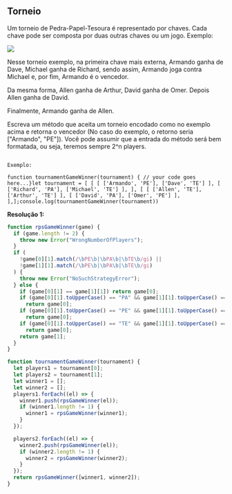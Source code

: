 ## Torneio

Um torneio de Pedra-Papel-Tesoura é representado por chaves. Cada chave pode ser composta por duas outras chaves ou um jogo. Exemplo:

![](https://t3069008.p.clickup-attachments.com/t3069008/9153caa1-2d87-471a-8e5b-d885eea35699/image.png)
  
  Nesse torneio exemplo, na primeira chave mais externa, Armando ganha de Dave, Michael ganha de Richard, sendo assim, Armando joga contra Michael e, por fim, Armando é o vencedor.

Da mesma forma, Allen ganha de Arthur, David ganha de Omer. Depois Allen ganha de David.

Finalmente, Armando ganha de Allen.

Escreva um método que aceita um torneio encodado como no exemplo acima e retorna o vencedor (No caso do exemplo, o retorno seria ["Armando", "PE"]). Você pode assumir que a entrada do método será bem formatada, ou seja, teremos sempre 2^n players.

```text

Exemplo:

function tournamentGameWinner(tournament) { // your code goes here...}let tournament = [ [ [ ['Armando', 'PE'], ['Dave', 'TE'] ], [ ['Richard', 'PA'], ['Michael', 'TE'] ], ], [ [ ['Allen', 'TE'], ['Arthur', 'TE'] ], [ ['David', 'PA'], ['Omer', 'PE'] ], ],];console.log(tournamentGameWinner(tournament))
```

**Resolução 1:**

```javascript
function rpsGameWinner(game) {
  if (game.length != 2) {
    throw new Error("WrongNumberOfPlayers");
  }
  if (
    !game[0][1].match(/\bPE\b|\bPA\b|\bTE\b/gi) ||
    !game[1][1].match(/\bPE\b|\bPA\b|\bTE\b/gi)
  ) {
    throw new Error("NoSuchStrategyError");
  } else {
    if (game[0][1] == game[1][1]) return game[0];
    if (game[0][1].toUpperCase() == "PA" && game[1][1].toUpperCase() == "PE")
      return game[0];
    if (game[0][1].toUpperCase() == "PE" && game[1][1].toUpperCase() == "TE")
      return game[0];
    if (game[0][1].toUpperCase() == "TE" && game[1][1].toUpperCase() == "PA")
      return game[0];
    return game[1];
  }
}

function tournamentGameWinner(tournament) {
  let players1 = tournament[0];
  let players2 = tournament[1];
  let winner1 = [];
  let winner2 = [];
  players1.forEach((el) => {
    winner1.push(rpsGameWinner(el));
    if (winner1.length != 1) {
      winner1 = rpsGameWinner(winner1);
    }
  });

  players2.forEach((el) => {
    winner2.push(rpsGameWinner(el));
    if (winner2.length != 1) {
      winner2 = rpsGameWinner(winner2);
    }
  });
  return rpsGameWinner([winner1, winner2]);
}
```
